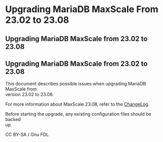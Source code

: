 # Upgrading MariaDB MaxScale From 23.02 to 23.08

## Upgrading MariaDB MaxScale from 23.02 to 23.08

## Upgrading MariaDB MaxScale from 23.02 to 23.08

This document describes possible issues when upgrading MariaDB MaxScale from\
version 23.02 to 23.08.

For more information about MaxScale 23.08, refer to the [ChangeLog](../mariadb-maxscale-2308-changelog.md).

Before starting the upgrade, any existing configuration files should be backed\
up.

CC BY-SA / Gnu FDL
